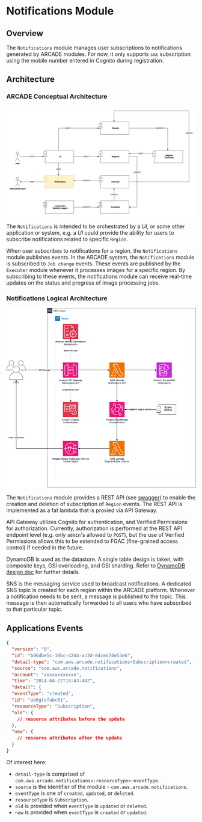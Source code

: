 # Notifications Module

## Overview

The `Notifications` module manages user subscriptions to notifications generated by ARCADE modules. For now, it only supports `sms` subscription using the mobile number entered in Cognito during registration.

## Architecture

### ARCADE Conceptual Architecture

![conceptual](docs/images/ARCADE%20HLA-notifications-conceptual.png)

The `Notifications` is intended to be orchestrated by a _UI_, or some other application or system, e.g. a _UI_ could provide the ability for users to subscribe notifications related to specific `Region`.

When user subscribes to notifications for a region, the `Notifications` module publishes events. In the ARCADE system, the `Notifications` module is subscribed to `Job change` events. These events are published by the `Executer` module whenever it processes images for a specific region. By subscribing to these events, the notifications module can receive real-time updates on the status and progress of image processing jobs.

### Notifications Logical Architecture

![logical](docs/images/ARCADE%20HLA-notifications.png)

The `Notifications` module provides a REST API (see [swagger](./docs/swagger.json)) to enable the creation and deletion of subscription of `Region` events. The REST API is implemented as a fat lambda that is proxied via API Gateway.

API Gateway utilizes Cognito for authentication, and Verified Permissions for authorization. Currently, authorization is performed at the REST API endpoint level (e.g. only `admin`'s allowed to `POST`), but the use of Verified Permissions allows this to be extended to FGAC (fine-grained access control) if needed in the future.

DynamoDB is used as the datastore. A single table design is taken, with composite keys, GSI overloading, and GSI sharding. Refer to [DynamoDB design doc](./docs/DynamoDB%20design.md) for further details.

SNS is the messaging service used to broadcast notifications. A dedicated SNS topic is created for each region within the ARCADE platform. Whenever a notification needs to be sent, a message is published to the topic. This message is then automatically forwarded to all users who have subscribed to that particular topic.

## Applications Events

```json
{
  "version": "0",
  "id": "b06dbe5c-19bc-4244-ac3d-84ced74e53e6",
  "detail-type": "com.aws.arcade.notifications>Subscription>created",
  "source": "com.aws.arcade.notifications",
  "account": "xxxxxxxxxxxx",
  "time": "2014-04-22T18:43:48Z",
  "detail": {
  "eventType": "created",
  "id": "ab6gtsfabc61",
  "resourceType": "Subscription",
  "old": {
    // resource attributes before the update
  },
  "new": {
    // resource attributes after the update
  }
}
```

Of interest here:

- `detail-type` is comprised of `com.aws.arcade.notifications>:resourceType>:eventType`.
- `source` is the identifier of the module -  `com.aws.arcade.notifications`.
- `eventType` is one of `created`, `updated`, or `deleted`.
- `resourceType` is `Subscription`.
- `old` is provided when `eventType` is `updated` or `deleted`.
- `new` is provided when `eventType` is `created` or `updated`.
